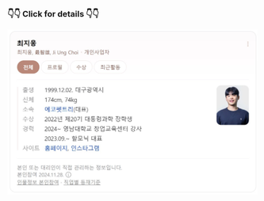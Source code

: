### 👇👇 Click for details 👇👇
[![Naver Profile](profile1.jpg)](https://search.naver.com/search.naver?where=nexearch&sm=tab_etc&mra=bjky&pkid=1&os=35991879&qvt=0&query=%EC%B5%9C%EC%A7%80%EC%9B%85)



<!-- ![header](https://capsule-render.vercel.app/api?type=waving&color=38d7ff&text=Small%20Dot%20Big%20Wave%20&animation=twinkling&fontSize=45&fontAlignY=40&fontAlign=30&height=200&width=500&fontColor=ffffff)  -->




